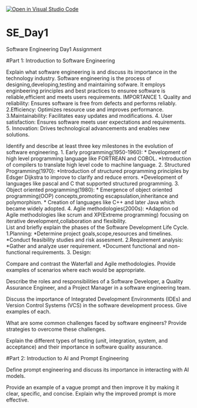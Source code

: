 [![Open in Visual Studio Code](https://classroom.github.com/assets/open-in-vscode-2e0aaae1b6195c2367325f4f02e2d04e9abb55f0b24a779b69b11b9e10269abc.svg)](https://classroom.github.com/online_ide?assignment_repo_id=17041448&assignment_repo_type=AssignmentRepo)
# SE_Day1
Software Engineering Day1 Assignment

#Part 1: Introduction to Software Engineering

Explain what software engineering is and discuss its importance in the technology industry.
Software engineering is the process of designing,developing,testing and maintaining sofware. It employs enginbeering principles and best practices to ensuree software is reliable,efficient and meets users requirements.                                                IMPORTANCE                                                                                                                                 1. Quality and reliability: Ensures software is free from defects and performs reliably.                                                  2.Efficiency: Optimizes resource use and improves performance.                                                                            3.Maintainability: Facilitates easy updates and modifications.                                                                            4. User satisfaction: Ensures software meets user expectations and requirements.                                                          5. Innovation: Drives technological advancements and enables new solutions.                            

Identify and describe at least three key milestones in the evolution of software engineering.                                              1. Early programming(1950-1960):                                                                                                         * Development of high level programming language like FORTREAN and COBOL.                                                     *Introduction of compilers to translate high level code to machine language.                                                            2. Structured Programming(1970):                                                                                              *Introduction of structured programming principles by Edsger Dijkstra to improve to clarify and reduce errors.                            *Development of languages like pascal and C that supported structured programming.                                                        3. Object oriented programming(1980):                                                                                                     * Emergence of object oriented programming(OOP) concepts,promoting escapsulation,inheritance and polymorphism.                            * Creation of languages like C++ and later Java which became widely adopted.                                                              4. Agile methodologies(2000s):                                                                                                            *Adaption od Agile methodologies like scrum and XP(Extreme programming) focusing on iterative development,collaboration and flexibility.                                                                                                                        
List and briefly explain the phases of the Software Development Life Cycle.                                                                1.Planning:                                                                                                                               *Determine project goals,scope,resources and timelines.                                                                                   *Conduct feasibility studies and risk assesment.                                                                                          2.Requirement analysis:                                                                                                                   *Gather and analyze user requirement.                                                                                                     *Document functional and non-functional requirements.                                                                                     3. Design:                                                                                                                                


Compare and contrast the Waterfall and Agile methodologies. Provide examples of scenarios where each would be appropriate.


Describe the roles and responsibilities of a Software Developer, a Quality Assurance Engineer, and a Project Manager in a software engineering team.


Discuss the importance of Integrated Development Environments (IDEs) and Version Control Systems (VCS) in the software development process. Give examples of each.


What are some common challenges faced by software engineers? Provide strategies to overcome these challenges.


Explain the different types of testing (unit, integration, system, and acceptance) and their importance in software quality assurance.


#Part 2: Introduction to AI and Prompt Engineering


Define prompt engineering and discuss its importance in interacting with AI models.


Provide an example of a vague prompt and then improve it by making it clear, specific, and concise. Explain why the improved prompt is more effective.
